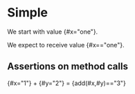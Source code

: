 # Simple

We start with value {#x="one"}.

We expect to receive value {#x=="one"}.

## Assertions on method calls
{#x="1"} + {#y="2"} = {add(#x,#y)=="3"}





